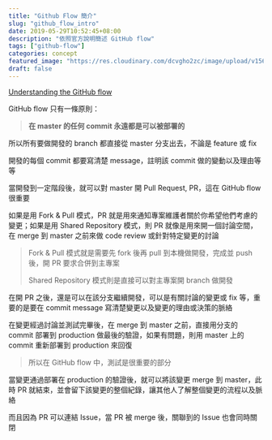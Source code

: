 ```yaml
---
title: "Github Flow 簡介"
slug: "github_flow_intro"
date: 2019-05-29T10:52:45+08:00
description: "依照官方說明簡述 GitHub flow"
tags: ["github-flow"]
categories: concept
featured_image: "https://res.cloudinary.com/dcvgho2zc/image/upload/v1568960688/git-branching_ivvwjs.png"
draft: false
---
```


[Understanding the GitHub flow](https://guides.github.com/introduction/flow/)

GitHub flow 只有一條原則：

> **在 master 的任何 commit 永遠都是可以被部署的**

所以所有要做開發的 branch 都直接從 master 分支出去，不論是 feature 或 fix

開發的每個 commit 都要寫清楚 message，註明該 commit 做的變動以及理由等等

當開發到一定階段後，就可以對 master 開 Pull Request, PR，這在 GitHub flow 很重要

如果是用 Fork & Pull 模式，PR 就是用來通知專案維護者關於你希望他們考慮的變更；如果是用 Shared Repository 模式，則 PR 就像是用來開一個討論空間，在 merge 到 master 之前來做 code review 或針對特定變更的討論

> Fork & Pull 模式就是需要先 fork 後再 pull 到本機做開發，完成並 push 後，開 PR 要求合併到主專案
> 
> Shared Repository 模式則是直接可以對主專案開 branch 做開發

在開 PR 之後，還是可以在該分支繼續開發，可以是有關討論的變更或 fix 等，重要的是要在 commit message 寫清楚變更以及變更的理由或決策的脈絡

在變更經過討論並測試完畢後，在 merge 到 master 之前，直接用分支的 commit 部署到 production 做最後的驗證，如果有問題，則用 master 上的 commit 重新部署到 production 來回復

> 所以在 GitHub flow 中，測試是很重要的部分

當變更通過部署在 production 的驗證後，就可以將該變更 merge 到 master，此時 PR 就結束，並會留下該變更的整個紀錄，讓其他人了解整個變更的流程以及脈絡

而且因為 PR 可以連結 Issue，當 PR 被 merge 後，關聯到的 Issue 也會同時關閉
